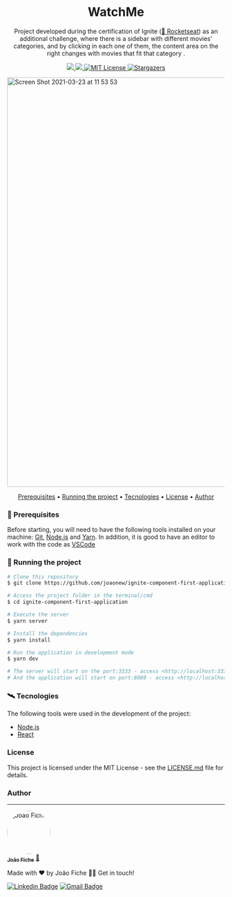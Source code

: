 <h1 align="center">WatchMe</h1>

<p align="center">Project developed during the certification of Ignite (<a href="https://rocketseat.com.br//">🔗 Rocketseat</a>) as an additional challenge, where there is a sidebar with different movies' categories, and by clicking in each one of them, the content area on the right changes with movies that fit that category . </p>

<p align="center">
  <a href="https://www.linkedin.com/in/joaofiche/">
    <img src="https://img.shields.io/static/v1?label=LinkedIn&message=Follow%20me&color=blue&style=for-the-badge&logo=<LinkedIn>"/>
  </a>
  
  <a href="https://github.com/joaonew/ignite-component-first-application/commits/main">
    <img src="https://img.shields.io/github/issues/joaonew/ignite-component-first-application?color=black&style=for-the-badge"/>
  </a>
  
  <a href="https://github.com/joaonew/ignite-component-first-application/blob/main/LICENSE">
    <img src="https://img.shields.io/github/license/joaonew/ignite-component-first-application?color=black&logo=ghost&style=for-the-badge" alt="MIT License">
  </a>
  
   <a href="https://github.com/joaonew/ignite-component-first-application/stargazers">
    <img alt="Stargazers" src="https://img.shields.io/github/stars/joaonew/ignite-component-first-application?style=for-the-badge">
  </a>
</p>


<img width="946" alt="Screen Shot 2021-03-23 at 11 53 53" src="https://user-images.githubusercontent.com/43939710/112176512-896bcf80-8bce-11eb-8d4b-d3cb6164b16d.png">

<p align="center">
 <a href="#toolbox-prerequisites">Prerequisites</a> •
 <a href="#-running-the-project">Running the project</a> • 
 <a href="#artificial_satellite-tecnologies">Tecnologies</a> • 
 <a href="#license">License</a> • 
 <a href="#author">Author</a>
</p>

### :toolbox: Prerequisites

Before starting, you will need to have the following tools installed on your machine:
[Git](https://git-scm.com), [Node.js](https://nodejs.org/en/) and [Yarn](https://yarnpkg.com/). 
In addition, it is good to have an editor to work with the code as [VSCode](https://code.visualstudio.com/)

### 🎲 Running the project

```bash
# Clone this repository
$ git clone https://github.com/joaonew/ignite-component-first-application

# Access the project folder in the terminal/cmd
$ cd ignite-component-first-application

# Execute the server
$ yarn server

# Install the dependencies
$ yarn install

# Run the application in development mode
$ yarn dev

# The server will start on the port:3333 - access <http://localhost:3333>
# And the application will start on port:8080 - access <http://localhost:8080>
```

### :artificial_satellite: Tecnologies 
The following tools were used in the development of the project:

- [Node.js](https://nodejs.org/en/)
- [React](https://pt-br.reactjs.org/)

### License

This project is licensed under the MIT License - see the [LICENSE.md](https://github.com/joaonew/ignite-component-first-application/blob/main/LICENSE) file for details.

### Author
---

<a href="https://www.linkedin.com/in/joaofiche">
 <img style="border-radius:60%;" src="https://avatars.githubusercontent.com/u/43939710?s=460&u=f36a300e573c77bc0ecf6666ec352bbcfc3605c6&v=4" width="100px;" alt="Joao Fiche"/>
 <br />
 <sub><b>João Fiche</b></sub></a> <a href="https://www.linkedin.com/in/joaofiche" title="LinkedIn">🚀</a>


Made with ❤️ by João Fiche 👋🏽 Get in touch!

[![Linkedin Badge](https://img.shields.io/badge/-João%20Fiche-blue?style=flat-square&logo=Linkedin&logoColor=white&link=https://www.linkedin.com/in/joaofiche)](https://www.linkedin.com/in/joaofiche) 
[![Gmail Badge](https://img.shields.io/badge/-jncfiche@gmail.com-c14438?style=flat-square&logo=Gmail&logoColor=white&link=mailto:jncfiche@gmail.com)](mailto:jncfiche@gmail.com)
